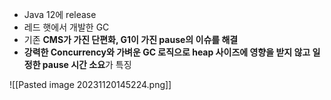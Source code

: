 - Java 12에 release
- 레드 햇에서 개발한 GC
- 기존 **CMS가 가진 단편화, G1이 가진 pause의 이슈를 해결**
- **강력한 Concurrency와 가벼운 GC 로직으로 heap 사이즈에 영향을 받지 않고 일정한 pause 시간 소요**가 특징

![[Pasted image 20231120145224.png]]